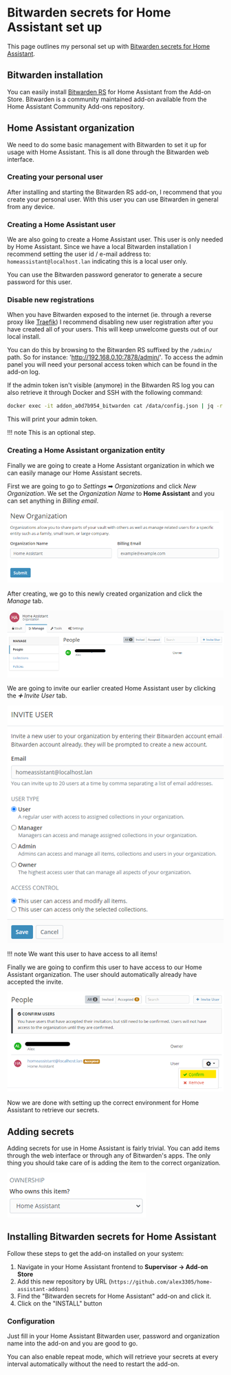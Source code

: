 # Bitwarden secrets for Home Assistant set up

This page outlines my personal set up with [Bitwarden secrets for Home Assistant](https://alxx.nl/home-assistant-addons/blob/master/bitwarden-secrets/README.md).

## Bitwarden installation

You can easily install [Bitwarden RS](https://github.com/home-assistant-addons/addon-bitwarden) for Home Assistant from the Add-on Store. Bitwarden is a community maintained add-on available from the Home Assistant Community Add-ons repository.

## Home Assistant organization

We need to do some basic management with Bitwarden to set it up for usage with Home Assistant. This is all done through the Bitwarden web interface.

### Creating your personal user

After installing and starting the Bitwarden RS add-on, I recommend that you create your personal user. With this user you can use Bitwarden in general from any device.

### Creating a Home Assistant user

We are also going to create a Home Assistant user. This user is only needed by Home Assistant. Since we have a local Bitwarden installation I recommend setting the user id / e-mail address to: `homeassistant@localhost.lan` indicating this is a local user only.

You can use the Bitwarden password generator to generate a secure password for this user.

### Disable new registrations

When you have Bitwarden exposed to the internet (ie. through a reverse proxy like [Traefik](https://alxx.nl/home-assistant-addons/tree/master/traefik)) I recommend disabling new user registration after you have created all of your users. This will keep unwelcome guests out of our local install.

You can do this by browsing to the Bitwarden RS suffixed by the `/admin/` path. So for instance: 'http://192.168.0.10:7878/admin/'. To access the admin panel you will need your personal access token which can be found in the add-on log.

If the admin token isn't visible (anymore) in the Bitwarden RS log you can also retrieve it through Docker and SSH with the following command:

```bash
docker exec -it addon_a0d7b954_bitwarden cat /data/config.json | jq -r '.admin_token'
```

This will print your admin token.

!!! note 
    This is an optional step.

### Creating a Home Assistant organization entity

Finally we are going to create a Home Assistant organization in which we can easily manage our Home Assistant secrets. 

First we are going to go to *Settings* ➡ *Organizations* and click *New Organization*. We set the *Organization Name* to **Home Assistant** and you can set anything in *Billing email*.

![New organization](images/bitwarden-new-organization.png)

After creating, we go to this newly created organization and click the *Manage* tab.

![Manage organization](images/bitwarden-manage-organization.png)

We are going to invite our earlier created Home Assistant user by clicking the *➕ Invite User* tab.

![Invite local user](images/bitwarden-invite-user.png)

!!! note 
    We want this user to have access to all items!

Finally we are going to confirm this user to have access to our Home Assistant organization. The user should automatically already have accepted the invite.

![Confirm user](images/bitwarden-confirm-user.png)

Now we are done with setting up the correct environment for Home Assistant to retrieve our secrets.

## Adding secrets

Adding secrets for use in Home Assistant is fairly trivial. You can add items through the web interface or through any of Bitwarden's apps. The only thing you should take care of is adding the item to the correct organization.

![Bitwarden organization](images/bitwarden-organization-item.png)

## Installing Bitwarden secrets for Home Assistant

Follow these steps to get the add-on installed on your system:

1. Navigate in your Home Assistant frontend to __Supervisor -> Add-on Store__
2. Add this new repository by URL (`https://github.com/alex3305/home-assistant-addons`)
3. Find the "Bitwarden secrets for Home Assistant" add-on and click it.
4. Click on the "INSTALL" button

### Configuration

Just fill in your Home Assistant Bitwarden user, password and organization name into the add-on and you are good to go.

You can also enable repeat mode, which will retrieve your secrets at every interval automatically without the need to restart the add-on.